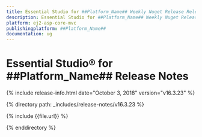 ```yaml
---
title: Essential Studio for ##Platform_Name## Weekly Nuget Release Release Notes  
description: Essential Studio for ##Platform_Name## Weekly Nuget Release Release Notes  
platform: ej2-asp-core-mvc
publishingplatform: ##Platform_Name##
documentation: ug
---
```


# Essential Studio&reg; for  ##Platform_Name##  Release Notes  

{% include release-info.html date="October 3, 2018"   version="v16.3.23"  %} 

{% directory path: _includes/release-notes/v16.3.23 %}

{% include {{file.url}} %}

{% enddirectory %}
